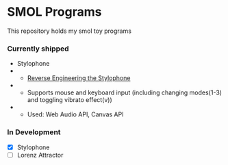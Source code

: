 # SMOL Programs

This repository holds my smol toy programs

### Currently shipped

- Stylophone
- - [Reverse Engineering the Stylophone](https://www.waitingforfriday.com/?p=334)
- - Supports mouse and keyboard input (including changing modes(1-3) and toggling vibrato effect(v))
- - Used: Web Audio API, Canvas API

### In Development

- [x] Stylophone
- [ ] Lorenz Attractor

